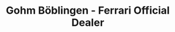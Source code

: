 ---
title: "Gohm Böblingen - Ferrari Official Dealer"
url: /boeblingen/gohm-boeblingen-ferrari-official-dealer/
shop: Autohaus
---
